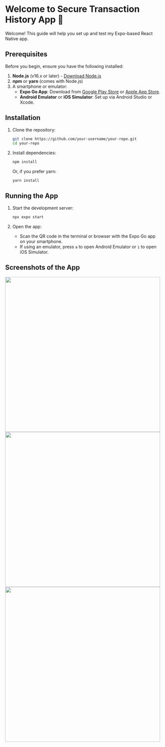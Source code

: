 # Welcome to Secure Transaction History App 👋

Welcome! This guide will help you set up and test my Expo-based React Native app.

## Prerequisites

Before you begin, ensure you have the following installed:

1. **Node.js** (v16.x or later) - [Download Node.js](https://nodejs.org/)
2. **npm** or **yarn** (comes with Node.js)
3. A smartphone or emulator:
   - **Expo Go App**: Download from [Google Play Store](https://play.google.com/store/apps/details?id=host.exp.exponent) or [Apple App Store](https://apps.apple.com/app/expo-go/id982107779).
   - **Android Emulator** or **iOS Simulator**: Set up via Android Studio or Xcode.

## Installation

1. Clone the repository:
   ```bash
   git clone https://github.com/your-username/your-repo.git
   cd your-repo
   ```

2. Install dependencies:
   ```bash
   npm install
   ```
   Or, if you prefer yarn:
   ```bash
   yarn install
   ```

## Running the App

1. Start the development server:
   ```bash
   npx expo start
   ```

2. Open the app:
   - Scan the QR code in the terminal or browser with the Expo Go app on your smartphone.
   - If using an emulator, press `a` to open Android Emulator or `i` to open iOS Simulator.


## Screenshots of the App
<img align="left" height="500" src="https://github.com/user-attachments/assets/bd7841d3-82c2-4e50-bd12-34d574854873">
<img align="left" height="500" src="https://github.com/user-attachments/assets/5583f63b-8bab-49d3-b500-d182e1767ea4">
<img align="left" height="500" src="https://github.com/user-attachments/assets/f43e8fd1-63da-4f2f-a0bf-ffe1a82734ca">
